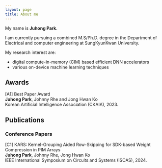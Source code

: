 ```yaml
---
layout: page
title: About me
---
```


My name is **Juhong Park**. 

I am currently pursuing a combined M.S/Ph.D. degree in the Department of Electrical and computer engineering at SungKyunKwan University.  

My research interest are:
- digital compute-in-memory (CIM) based efficient DNN accelerators
- various on-device machine learning techniques

## **Awards**
[A1] Best Paper Award   
**Juhong Park**, Johnny Rhe and Jong Hwan Ko   
Korean Artificial Intelligence Association (CKAIA), 2023.

## **Publications**
### **Conference Papers**  
[C1] KARS: Kernel-Grouping Aided Row-Skipping for SDK-based Weight Compression in PIM Arrays   
**Juhong Park**, Johnny Rhe, Jong Hwan Ko  
IEEE International Symposium on Circuits and Systems (ISCAS), 2024.
